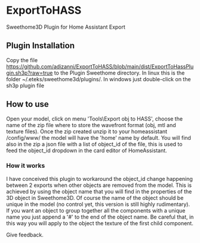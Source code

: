 # ExportToHASS
Sweethome3D Plugin for Home Assistant Export

## Plugin Installation

Copy the file https://github.com/adizanni/ExportToHASS/blob/main/dist/ExportToHassPlugin.sh3p?raw=true to the Plugin Sweethome directory. In linux this is the folder ~/.eteks/sweethome3d/plugins/. In windows just double-click on the sh3p plugin file

## How to use

Open your model, click on menu 'Tools\Export obj to HASS', choose the  name of the zip file where to store the wavefront format (obj, mtl and texture files). Once the zip created unzip it to your homeassistant /config/www/<your model folder> the model will have the 'home' name by default. You will find also in the zip a json file with a list of object_id of the file, this  is used to feed the object_id dropdown in the card editor of HomeAssistant.
  
### How it works
 
I have conceived this plugin to workaround the object_id change happening between 2 exports when other objects are removed from the model. This is achieved by using the object name that you will find in the properties of the 3D object in Sweethome3D. Of course the name of the object should be unique in the model (no control yet, this version is still highly rudimentary). If you want an object to group together all the components with a unique name you just append a '#' to the end of the object name. Be careful that, in this way you will apply to the object the texture of the first child component. 

Give feedback.
